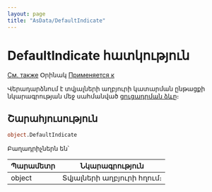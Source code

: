 ```yaml
---
layout: page
title: "AsData/DefaultIndicate"
---
```



# DefaultIndicate հատկություն

[См. также](../Asdata.md) Օրինակ [Применяется к](../Asdata.md)

Վերադարձնում է տվյալների աղբյուրի կատարման ընթացքի նկարագրության մեջ սահմանված [ցուցադրման ձևը](../Constants/const_opencursor_Indicate.html)։

## Շարահյուսություն

``` vb
object.DefaultIndicate
```


Բաղադրիչներն են՝


| Պարամետր | Նկարագրություն |
|--|--|
| object| Տվյալների աղբյուրի հղում։  |

